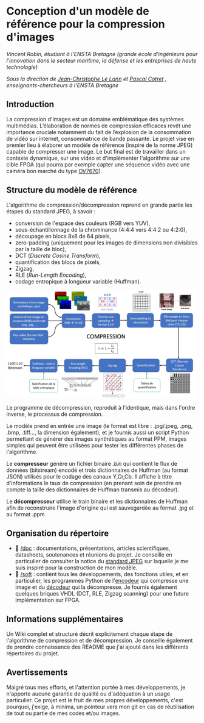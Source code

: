# Conception d'un modèle de référence pour la compression d'images

*Vincent Robin, étudiant à l'ENSTA Bretagne (grande école d'ingénieurs pour l'innovation dans le secteur maritime, la défense et les entreprises de haute technologie)*

*Sous la direction de [Jean-Christophe Le Lann](https://github.com/JC-LL) et [Pascal Cotret](https://github.com/pcotret/) , enseignants-chercheurs à l'ENSTA Bretagne*


## Introduction 

La compression d'images est un domaine emblématique des systèmes multimédias. L’élaboration de normes de compression efficaces revêt une importance cruciale notamment du fait de l’explosion de la consommation de vidéo sur internet, consommatrice de bande passante.
Le projet vise en premier lieu à élaborer un modèle de référence (inspiré de la norme JPEG) capable de compresser une image. Le but final est de travailler dans un contexte dynamique, sur une vidéo et d'implémenter l'algorithme sur une cible FPGA (qui pourra par exemple capter une séquence vidéo avec une caméra bon marché du type [OV7670](https://www.eagle-robotics.com/cameras/78-camera-ov7670-compatible-arduino-0780201370781.html)).


## Structure du modèle de référence

L'algorithme de compression/décompression reprend en grande partie les étapes du standard JPEG, à savoir :
- conversion de l'espace des couleurs (RGB vers YUV),
- sous-échantillonnage de la chrominance (4:4:4 vers 4:4:2 ou 4:2:0),
- découpage en blocs 8x8 de 64 pixels,
- zero-padding (uniquement pour les images de dimensions non divisibles par la taille de bloc),
- DCT (*Discrete Cosine Transform*),
- quantification des blocs de pixels,
- Zigzag,
- RLE (*Run-Length Encoding*),
- codage entropique à longueur variable (Huffman).

<img src="/imgs/jpeg_process.jpg" alt="drawing" style="width:1000px;"/>

Le programme de décompression, reproduit à l'identique, mais dans l'ordre inverse, le processus de compression. 

Le modèle prend en entrée une image (le format est libre : .jpg/.jpeg, .png, .bmp, .tiff..., la dimension également), et je fournis aussi un script Python permettant de générer des images synthétiques au format PPM, images simples qui peuvent être utilisées pour tester les différentes phases de l'algorithme.

Le **compresseur** génère un fichier binaire *.bin* qui contient le flux de données (bitstream) encodé et trois dictionnaires de Huffman (au format JSON) utilisés pour le codage des canaux Y,Cr,Cb. Il affiche à titre d'informations le taux de compression (en prenant soin de prendre en compte la taille des dictionnaires de Huffman transmis au décodeur).

Le **décompresseur** utilise le train binaire et les dictionnaires de Huffman afin de reconstruire l'image d'origine qui est sauvegardée au format .jpg et au format .ppm


## Organisation du répertoire

* :file_folder: [/doc](doc) : documentations, présentations, articles scientifiques, datasheets, soutenances et réunions du projet. Je conseille en particulier de consulter la notice du [standard JPEG](/doc/jpeg_standard/ITU_RecommendationT81_approved_by_CCITT.pdf) sur laquelle je me suis inspiré pour la construction de mon modèle. 
* :file_folder: [/soft](soft) : contient tous les développements, des fonctions utiles, et en particulier, les programmes Python de l'[encodeur](/soft/compression.py) qui compresse une image et du [décodeur](/soft/decompression.py) qui la décompresse. Je fournis également quelques briques VHDL (DCT, RLE, Zigzag scanning) pour une future implémentation sur FPGA.


## Informations supplémentaires 

Un Wiki complet et structuré décrit explicitement chaque étape de l'algorithme de compression et de décompression. Je conseille également de prendre connaissance des README que j'ai ajouté dans les différents répertoires du projet.

## Avertissements

Malgré tous mes efforts, et l'attention portée à mes développements, je n'apporte aucune garantie de qualité ou d'adéquation à un usage particulier. Ce projet est le fruit de mes propres développements, c'est pourquoi, j'exige, à minima, un pointeur vers mon git en cas de réutilisation de tout ou partie de mes codes et/ou images. 
